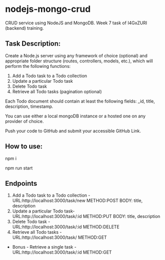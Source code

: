 # nodejs-mongo-crud
CRUD service using NodeJS and MongoDB. Week 7 task of I4GxZURI (backend) training.

## Task Description:
Create a Node.js server using any framework of choice (optional) and appropriate folder structure (routes, controllers, models, etc.), which will perform the following functions:<br/>
1. Add a Todo task to a Todo collection<br/>
2. Update a particular Todo task<br/>
3. Delete Todo task<br/>
4. Retrieve all Todo tasks (pagination optional)<br/>

Each Todo document should contain at least the following fields: _id, title, description, timestamp.<br/>

You can use either a local mongoDB instance or a hosted one on any provider of choice.<br/>

Push your code to GitHub and submit your accessible GitHub Link.<br/>

## How to use:
npm i <br />

npm run start

## Endpoints
 1. Add a Todo task to a Todo collection - <br/>URL:http://localhost:3000/task/new METHOD:POST BODY: title, description <br/>
2. Update a particular Todo task- <br/>URL:http://localhost:3000/task/:id METHOD:PUT BODY: title, description <br/>
3. Delete Todo task - <br/>URL:http://localhost:3000/task/:id METHOD:DELETE <br/>
4. Retrieve all Todo tasks - <br/>URL:http://localhost:3000/task/ METHOD:GET <br/>
* Bonus - Retrieve a single task - <br/>URL:http://localhost:3000/task/:id METHOD:GET 

